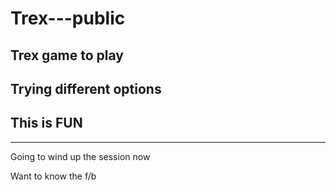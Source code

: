 # Trex---public
Trex game to play
----------
Trying different options
--------
## This is FUN
------
Going to wind up the session now

Want to know the f/b
